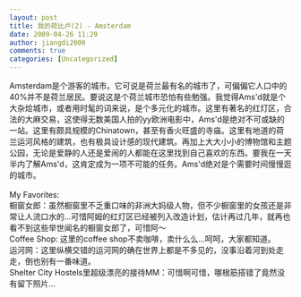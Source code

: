 ```yaml
---
layout: post
title: 我的荷比卢(2) - Amsterdam
date: 2009-04-26 11:29
author: jiangdi2000
comments: true
categories: [Uncategorized]
---
```

<div id="msgcns!C840C88DA912213B!1485" class="bvMsg"> Amsterdam是个游客的城市。它可说是荷兰最有名的城市了，可偏偏它人口中的40%并不是荷兰居民。要说这是个荷兰城市恐怕有些勉强。我觉得Ams'd就是个大杂烩城市，或者用时髦的词来说，是个多元化的城市。这里有著名的红灯区，合法的大麻交易，这使得无数美国人拍的yy欧洲电影中，Ams'd是绝对不可或缺的一站。这里有颇具规模的Chinatown，甚至有香火旺盛的寺庙。这里有地道的荷兰运河风格的建筑，也有极具设计感的现代建筑。再加上大大小小的博物馆和主题公园，无论是爱静的人还是爱闹的人都能在这里找到自己喜欢的东西。要我在一天半内了解Ams'd，这肯定成为一项不可能的任务。Ams'd绝对是个需要时间慢慢逛的城市。<br /><br />My Favorites:<br />橱窗女郎：虽然橱窗里不乏重口味的非洲大妈级人物，但不少橱窗里的女孩还是非常让人流口水的…可惜阿姆的红灯区已经被列入改造计划，估计再过几年，就再也看不到这些举世闻名的橱窗女郎了，可惜阿～<br />Coffee Shop: 这里的coffee shop不卖咖啡，卖什么么…呵呵，大家都知道。<br />运河网：这里纵横交错的运河网的确在世界上都是不多见的，没事沿着河到处走走，倒也别有一番味道。<br />Shelter City Hostels里超级漂亮的接待MM：可惜啊可惜，哪根筋搭错了竟然没有留下照片…<br /><br /> <br /></div>
